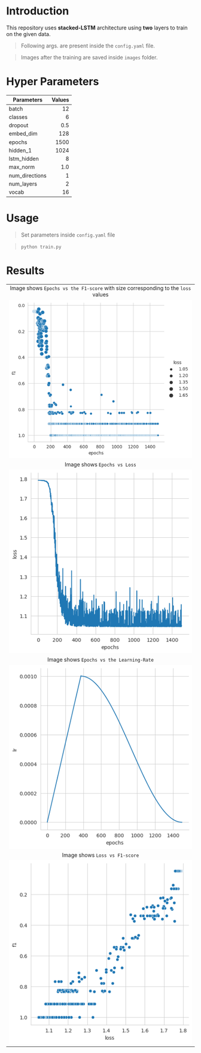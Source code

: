 # Introduction
This repository uses **stacked-LSTM** architecture using **two** layers to 
train on the given data.

>Following args. are present inside the `config.yaml` file.

> Images after the training are saved inside `images` folder.

# Hyper Parameters
| Parameters | Values |
| ---------- | -------:|
batch | 12
classes| 6
dropout | 0.5
embed_dim | 128
epochs | 1500
hidden_1 | 1024
lstm_hidden | 8
max_norm | 1.0
num_directions | 1
num_layers | 2
vocab | 16

# Usage
>Set parameters inside `config.yaml` file

> `python train.py`

# Results
|  |
|:-----:|
|Image shows `Epochs vs the F1-score` with size corresponding to the `loss` values| 
|![Epochs vs F1 score loss](images/epochs_f1_loss.png)|
|Image shows `Epochs vs Loss`| 
|![Epochs vs loss](images/epochs_loss.png)|
|Image shows `Epochs vs the Learning-Rate`|
|![Epochs vs LR](images/epochs_lr.png)|
|Image shows `Loss vs F1-score`|
|![Loss vs F1-score](images/loss_f1.png)|